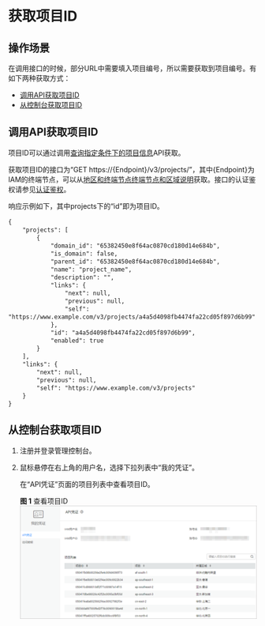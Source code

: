 # 获取项目ID<a name="rds_03_0002"></a>

## 操作场景<a name="section236911484369"></a>

在调用接口的时候，部分URL中需要填入项目编号，所以需要获取到项目编号。有如下两种获取方式：

-   [调用API获取项目ID](#section85791974381)
-   [从控制台获取项目ID](#section196091152113715)

## 调用API获取项目ID<a name="section85791974381"></a>

项目ID可以通过调用[查询指定条件下的项目信息](https://support.huaweicloud.com/api-iam/zh-cn_topic_0057845625.html)API获取。

获取项目ID的接口为“GET https://\{Endpoint\}/v3/projects/”，其中\{Endpoint\}为IAM的终端节点，可以从[地区和终端节点](https://developer.huaweicloud.com/endpoint)[终端节点和区域说明](zh-cn_topic_0036240898.md)获取。接口的认证鉴权请参见[认证鉴权](认证鉴权.md)。

响应示例如下，其中projects下的“id”即为项目ID。

```
{
    "projects": [
        {
            "domain_id": "65382450e8f64ac0870cd180d14e684b",
            "is_domain": false,
            "parent_id": "65382450e8f64ac0870cd180d14e684b",
            "name": "project_name",
            "description": "",
            "links": {
                "next": null,
                "previous": null,
                "self": "https://www.example.com/v3/projects/a4a5d4098fb4474fa22cd05f897d6b99"
            },
            "id": "a4a5d4098fb4474fa22cd05f897d6b99",
            "enabled": true
        }
    ],
    "links": {
        "next": null,
        "previous": null,
        "self": "https://www.example.com/v3/projects"
    }
}
```

## 从控制台获取项目ID<a name="section196091152113715"></a>

1.  注册并登录管理控制台。
2.  鼠标悬停在右上角的用户名，选择下拉列表中“我的凭证”。

    在“API凭证”页面的项目列表中查看项目ID。

    **图 1**  查看项目ID<a name="fig141881912281"></a>  
    ![](figures/查看项目ID.png "查看项目ID")


